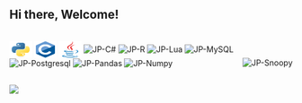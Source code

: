 ## Hi there, Welcome!
<div style="display: inline_block"><br>
  <img align = "center" alt = "JP-Python" height= "30" width = "40" src = "https://raw.githubusercontent.com/devicons/devicon/master/icons/python/python-original.svg"/>
  <img align = "center" alt = "JP-C" height = "30" width = "40" src = "https://raw.githubusercontent.com/devicons/devicon/master/icons/c/c-original.svg"/>
  <img align = "center" alt = "JP-Java" height = "30" width = "40" src = "https://raw.githubusercontent.com/devicons/devicon/master/icons/java/java-original.svg"/>
  <img align = "center" alt = "JP-C#" height = "30" width ="40" src = "https://cdn.jsdelivr.net/gh/devicons/devicon/icons/csharp/csharp-original.svg" />
  <img align = "center" alt = "JP-R" height = "30" width ="40" src = "https://cdn.jsdelivr.net/gh/devicons/devicon/icons/r/r-original.svg" />
  <img align = "center" alt = "JP-Lua" height = "30" width ="40" src = "https://cdn.jsdelivr.net/gh/devicons/devicon/icons/lua/lua-original-wordmark.svg" />
  <img align = "center" alt = "JP-MySQL" height = "30" width ="40" src = "https://cdn.jsdelivr.net/gh/devicons/devicon/icons/mysql/mysql-original.svg" />
  <img align = "center" alt = "JP-Postgresql" height = "30" width ="40" src = "https://cdn.jsdelivr.net/gh/devicons/devicon/icons/postgresql/postgresql-original.svg" />
  <img align = "center" alt = "JP-Pandas" height = "30" width ="40" src = "https://cdn.jsdelivr.net/gh/devicons/devicon/icons/pandas/pandas-original.svg" />
  <img align = "center" alt = "JP-Numpy" height = "30" width ="40" src = "https://cdn.jsdelivr.net/gh/devicons/devicon/icons/numpy/numpy-original.svg" />
  <img align = "right" alt = "JP-Snoopy" src = "https://s6.gifyu.com/images/snoopy.gif">
</div>
  
  ##
  
<div> 
  <a href = "https://www.linkedin.com/in/eendevJP/" target ="_blank"><img src="https://img.shields.io/badge/-LinkedIn-%230077B5?style=for-the-badge&logo=linkedin&logoColor=white" target="_blank"></a> 
 
</div>
